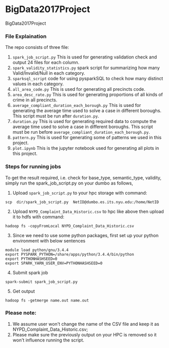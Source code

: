 # BigData2017Project
BigData2017Project

### File Explaination
The repo consists of three file:

1. ```spark_job_script.py``` This is used for generating validation check and output 24 files for each column.
2. ```spark_validity_statistics.py``` spark script for summarizing how many Valid/Invalid/Null in each category.
3. ```sparksql_script``` code for using pysparkSQL to check how many distinct values in each category.
4. ```all_area_code.py``` This is used for generating all precincts code.
5. ```area_desc_rate.py``` This is used for generating proportions of all kinds of crime in all precincts. 
6. ```average_compliant_duration_each_borough.py``` This is used for generating the average time used to solve a case in different boroughs. This script must be run after ```duration.py```.
7.  ```duration.py``` This is used for generating required data to compute the average time used to solve a case in different boroughs. This script must be run before ```average_compliant_duration_each_borough.py```.
8. ```pattern.py``` This is used for generating some of patterns we used in this project.
9. ```plot.ipynb``` This is the jupyter notebook used for generating all plots in this project.

### Steps for running jobs
To get the result required, i.e. check for base_type, semantic_type, validity, simply run the spark_job_script.py on your dumbo as follows,

1. Upload ```spark_job_script.py``` to your hpc storage with command:
```
scp  dir/spark_job_script.py  NetID@dumbo.es.its.nyu.edu:/home/NetID
```

2. Upload ```NYPD_Complaint_Data_Historic.csv``` to hpc like above then upload it to hdfs with command:
```
hadoop fs -copyFromLocal NYPD_Complaint_Data_Historic.csv
```

3. Since we need to use some python packages, first set up your python environment with below sentences

```
module load python/gnu/3.4.4
export PYSPARK_PYTHON=/share/apps/python/3.4.4/bin/python
export PYTHONHASHSEED=0
export SPARK_YARN_USER_ENV=PYTHONHASHSEED=0
```

4. Submit spark job
```
spark-submit spark_job_script.py
```

5. Get output 
```
hadoop fs -getmerge name.out name.out
```

### Please note:
1. We assume user won't change the name of the CSV file and keep it as NYPD_Complaint_Data_Historic.csv;
2. Please make sure the previously output on your HPC is removed so it won't influence running the script.



